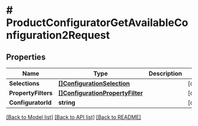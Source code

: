 # # ProductConfiguratorGetAvailableConfiguration2Request


## Properties 


Name | Type | Description | Notes
------------ | ------------- | ------------- | -------------
**Selections**| [**[]ConfigurationSelection**](ConfigurationSelection.md) |   | [optional]
**PropertyFilters**| [**[]ConfigurationPropertyFilter**](ConfigurationPropertyFilter.md) |   | [optional]
**ConfiguratorId**| **string** |   | [optional]


[[Back to Model list]](../../README.md#models) [[Back to API list]](../../README.md#endpoints) [[Back to README]](../../README.md)

